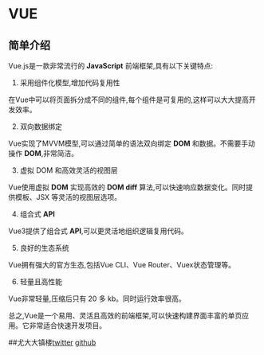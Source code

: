 # VUE

## 简单介绍

<span class="cor-tip">Vue.js</span>是一款非常流行的 **JavaScript** 前端框架,具有以下关键特点:

1. 采用组件化模型,增加代码复用性

在<span class="cor-tip">Vue</span>中可以将页面拆分成不同的组件,每个组件是可复用的,这样可以大大提高开发效率。

2. 双向数据绑定

<span class="cor-tip">Vue</span>实现了<span class="cor-tip">MVVM</span>模型,可以通过简单的语法双向绑定 **DOM** 和数据。不需要手动操作 **DOM**,非常简洁。

3. 虚拟 DOM 和高效灵活的视图层

<span class="cor-tip">Vue</span>使用虚拟 **DOM** 实现高效的 **DOM diff** 算法,可以快速响应数据变化。同时提供模板、JSX 等灵活的视图层选项。

4. 组合式 **API**

<span class="cor-tip">Vue3</span>提供了组合式 **API**,可以更灵活地组织逻辑复用代码。

5. 良好的生态系统

<span class="cor-tip">Vue</span>拥有强大的官方生态,包括<span class="cor-tip">Vue CLI</span>、<span class="cor-tip">Vue Router</span>、<span class="cor-tip">Vuex</span>状态管理等。

6. 轻量且高性能

<span class="cor-tip">Vue</span>非常轻量,压缩后只有 20 多 kb。同时运行效率很高。

总之,<span class="cor-tip">Vue</span>是一个易用、灵活且高效的前端框架,可以快速构建界面丰富的单页应用。它非常适合快速开发项目。

##<span class="cor-da">尤大大镇楼</span>[twitter](https://twitter.com/youyuxi) [github](https://github.com/yyx990803)
